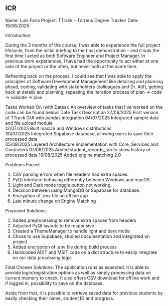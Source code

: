 ## ICR
Name: Luis Faria
Project: TTrack – Torrens Degree Tracker
Date: 19/08/2025

Introduction:

During the 3 months of the course, I was able to experience the full project lifecycle, from the initial briefing to the final demonstration - and it was the first time I acted as both Software Engineer and Project Manager. In previous work experiences, I have had the opportunity to act either at one side of the project or the other, but never both at the same time.

Reflecting back on the process, I could see that I was able to apply the principles of Software Development Management like detailing and planning ahead, coding, validating with stakeholders (colleagues and Dr. Atif), getting back at details and planning, repeating the iteration process of plan -> code -> validate -> plan.

Tasks Worked On (with Dates):
An overview of tasks that I've worked on the code can be found below:
Date	Task Description
27/06/2025	First version of TTrack GUI with pandas integration
04/07/2025	Integrated sample data and file upload module	
12/07/2025	Built macOS and Windows distributions	
30/07/2025	Integrated Supabase database, allowing users to save their processed data	
05/08/2025	Layered Architecture implementation with Core, Services and Controllers	
07/08/2025  Added student_records_tab to show history of processed data
16/08/2025  Added engine matching 2.0

Problems Faced:
1. CSV parsing errors when file headers had extra spaces.
2. PyQt interface behaving differently between Windows and macOS.
3. Light and Dark mode toggle button not working.
4. Decision between using MongoDB or Supabase for database.
5. Encryption of .env file on offline app
6. Late minute change on Engine Matching

Proposed Solutions:
1. Added preprocessing to remove extra spaces from headers
2. Adjusted PyQt layouts to be responsive
3. Created a ThemeManager to handle light and dark mode
4. Chose to use Supabase, studied documentation and integrated on project
5. Added encryption of .env file during build process
6. Hardcoded ADIT and MSIT code on a dict structure to easily integrate on our data processing logic

Final Chosen Solutions:
The application runs as expected. It is able to provide login/registration options as well as simply processing data on current memory to check. 
It also offers CSV download for offline work and if logged in, possibility to save on the database.

Aside from that, it is possible to retrieve saved data for previous students by easily checking their name, student ID and progress.